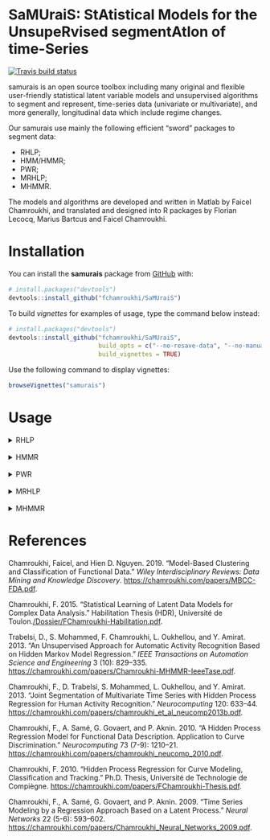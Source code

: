 
<!-- README.md is generated from README.Rmd. Please edit that file -->

# **SaMUraiS**: **S**t**A**tistical **M**odels for the **U**nsupe**R**vised segment**A**t**I**on of time-**S**eries

<!-- badges: start -->

[![Travis build
status](https://travis-ci.org/fchamroukhi/SaMUraiS.svg?branch=master)](https://travis-ci.org/fchamroukhi/SaMUraiS)
<!-- badges: end -->

samurais is an open source toolbox including many original and flexible
user-friendly statistical latent variable models and unsupervised
algorithms to segment and represent, time-series data (univariate or
multivariate), and more generally, longitudinal data which include
regime changes.

Our samurais use mainly the following efficient “sword” packages to
segment data:

  - RHLP;
  - HMM/HMMR;
  - PWR;
  - MRHLP;
  - MHMMR.

The models and algorithms are developed and written in Matlab by Faicel
Chamroukhi, and translated and designed into R packages by Florian
Lecocq, Marius Bartcus and Faicel Chamroukhi.

# Installation

You can install the **samurais** package from
[GitHub](https://github.com/fchamroukhi/SaMUraiS) with:

``` r
# install.packages("devtools")
devtools::install_github("fchamroukhi/SaMUraiS")
```

To build *vignettes* for examples of usage, type the command below
instead:

``` r
# install.packages("devtools")
devtools::install_github("fchamroukhi/SaMUraiS", 
                         build_opts = c("--no-resave-data", "--no-manual"), 
                         build_vignettes = TRUE)
```

Use the following command to display vignettes:

``` r
browseVignettes("samurais")
```

# Usage

<details>

<summary>RHLP</summary>

``` r
library(samurais)

data("univtoydataset")

K <- 5 # Number of regimes (mixture components)
p <- 3 # Dimension of beta (order of the polynomial regressors)
q <- 1 # Dimension of w (order of the logistic regression: to be set to 1 for segmentation)
variance_type <- "heteroskedastic" # "heteroskedastic" or "homoskedastic" model

n_tries <- 1
max_iter = 1500
threshold <- 1e-6
verbose <- TRUE
verbose_IRLS <- FALSE

rhlp <- emRHLP(univtoydataset$x, univtoydataset$y, K, p, q, 
               variance_type, n_tries, max_iter, threshold, 
               verbose, verbose_IRLS)
#> EM: Iteration : 1 || log-likelihood : -2119.27308534609
#> EM: Iteration : 2 || log-likelihood : -1149.01040321999
#> EM: Iteration : 3 || log-likelihood : -1118.20384281234
#> EM: Iteration : 4 || log-likelihood : -1096.88260636121
#> EM: Iteration : 5 || log-likelihood : -1067.55719357295
#> EM: Iteration : 6 || log-likelihood : -1037.26620122646
#> EM: Iteration : 7 || log-likelihood : -1022.71743069484
#> EM: Iteration : 8 || log-likelihood : -1006.11825447077
#> EM: Iteration : 9 || log-likelihood : -1001.18491883952
#> EM: Iteration : 10 || log-likelihood : -1000.91250763556
#> EM: Iteration : 11 || log-likelihood : -1000.62280600209
#> EM: Iteration : 12 || log-likelihood : -1000.3030988811
#> EM: Iteration : 13 || log-likelihood : -999.932334880131
#> EM: Iteration : 14 || log-likelihood : -999.484219706691
#> EM: Iteration : 15 || log-likelihood : -998.928118038989
#> EM: Iteration : 16 || log-likelihood : -998.234244664472
#> EM: Iteration : 17 || log-likelihood : -997.359536276056
#> EM: Iteration : 18 || log-likelihood : -996.152654857298
#> EM: Iteration : 19 || log-likelihood : -994.697863447307
#> EM: Iteration : 20 || log-likelihood : -993.186583974542
#> EM: Iteration : 21 || log-likelihood : -991.81352379631
#> EM: Iteration : 22 || log-likelihood : -990.611295217008
#> EM: Iteration : 23 || log-likelihood : -989.539226273251
#> EM: Iteration : 24 || log-likelihood : -988.55311887915
#> EM: Iteration : 25 || log-likelihood : -987.539963690533
#> EM: Iteration : 26 || log-likelihood : -986.073920116541
#> EM: Iteration : 27 || log-likelihood : -983.263549878169
#> EM: Iteration : 28 || log-likelihood : -979.340492188909
#> EM: Iteration : 29 || log-likelihood : -977.468559852711
#> EM: Iteration : 30 || log-likelihood : -976.653534236095
#> EM: Iteration : 31 || log-likelihood : -976.5893387433
#> EM: Iteration : 32 || log-likelihood : -976.589338067237

rhlp$summary()
#> ---------------------
#> Fitted RHLP model
#> ---------------------
#> 
#> RHLP model with K = 5 components:
#> 
#>  log-likelihood nu       AIC       BIC       ICL
#>       -976.5893 33 -1009.589 -1083.959 -1083.176
#> 
#> Clustering table (Number of observations in each regimes):
#> 
#>   1   2   3   4   5 
#> 100 120 200 100 150 
#> 
#> Regression coefficients:
#> 
#>       Beta(K = 1) Beta(K = 2) Beta(K = 3) Beta(K = 4) Beta(K = 5)
#> 1    6.031875e-02   -5.434903   -2.770416    120.7699    4.027542
#> X^1 -7.424718e+00  158.705091   43.879453   -474.5888   13.194261
#> X^2  2.931652e+02 -650.592347  -94.194780    597.7948  -33.760603
#> X^3 -1.823560e+03  865.329795   67.197059   -244.2386   20.402153
#> 
#> Variances:
#> 
#>  Sigma2(K = 1) Sigma2(K = 2) Sigma2(K = 3) Sigma2(K = 4) Sigma2(K = 5)
#>       1.220624      1.110243      1.079394     0.9779734      1.028332

rhlp$plot()
```

<img src="man/figures/README-unnamed-chunk-5-1.png" style="display: block; margin: auto;" /><img src="man/figures/README-unnamed-chunk-5-2.png" style="display: block; margin: auto;" /><img src="man/figures/README-unnamed-chunk-5-3.png" style="display: block; margin: auto;" />

</details>

<br />

<details>

<summary>HMMR</summary>

``` r
library(samurais)

data("univtoydataset")

K <- 5 # Number of regimes (states)
p <- 3 # Dimension of beta (order of the polynomial regressors)
variance_type <- "heteroskedastic" # "heteroskedastic" or "homoskedastic" model

n_tries <- 1
max_iter <- 1500
threshold <- 1e-6
verbose <- TRUE

hmmr <- emHMMR(univtoydataset$x, univtoydataset$y, K, p, variance_type, 
               n_tries, max_iter, threshold, verbose)
#> EM: Iteration : 1 || log-likelihood : -1556.39696825601
#> EM: Iteration : 2 || log-likelihood : -1022.47935723687
#> EM: Iteration : 3 || log-likelihood : -1019.51830707432
#> EM: Iteration : 4 || log-likelihood : -1019.51780361388

hmmr$summary()
#> ---------------------
#> Fitted HMMR model
#> ---------------------
#> 
#> HMMR model with K = 5 components:
#> 
#>  log-likelihood nu       AIC       BIC
#>       -1019.518 49 -1068.518 -1178.946
#> 
#> Clustering table (Number of observations in each regimes):
#> 
#>   1   2   3   4   5 
#> 100 120 200 100 150 
#> 
#> Regression coefficients:
#> 
#>       Beta(K = 1) Beta(K = 2) Beta(K = 3) Beta(K = 4) Beta(K = 5)
#> 1    6.031872e-02   -5.326689    -2.65064    120.8612    3.858683
#> X^1 -7.424715e+00  157.189455    43.13601   -474.9870   13.757279
#> X^2  2.931651e+02 -643.706204   -92.68115    598.3726  -34.384734
#> X^3 -1.823559e+03  855.171715    66.18499   -244.5175   20.632196
#> 
#> Variances:
#> 
#>  Sigma2(K = 1) Sigma2(K = 2) Sigma2(K = 3) Sigma2(K = 4) Sigma2(K = 5)
#>       1.220624      1.111487      1.080043     0.9779724      1.028399

hmmr$plot()
```

<img src="man/figures/README-unnamed-chunk-6-1.png" style="display: block; margin: auto;" /><img src="man/figures/README-unnamed-chunk-6-2.png" style="display: block; margin: auto;" /><img src="man/figures/README-unnamed-chunk-6-3.png" style="display: block; margin: auto;" /><img src="man/figures/README-unnamed-chunk-6-4.png" style="display: block; margin: auto;" /><img src="man/figures/README-unnamed-chunk-6-5.png" style="display: block; margin: auto;" />

</details>

<br />

<details>

<summary>PWR</summary>

``` r
library(samurais)

data("univtoydataset")

K <- 5 # Number of segments
p <- 3 # Polynomial degree

pwr <- fitPWRFisher(univtoydataset$x, univtoydataset$y, K, p)

pwr$plot()
```

<img src="man/figures/README-unnamed-chunk-7-1.png" style="display: block; margin: auto;" /><img src="man/figures/README-unnamed-chunk-7-2.png" style="display: block; margin: auto;" />

</details>

<br />

<details>

<summary>MRHLP</summary>

``` r
library(samurais)

data("multivtoydataset")

K <- 5 # Number of regimes (mixture components)
p <- 3 # Dimension of beta (order of the polynomial regressors)
q <- 1 # Dimension of w (order of the logistic regression: to be set to 1 for segmentation)
variance_type <- "heteroskedastic" # "heteroskedastic" or "homoskedastic" model

n_tries <- 1
max_iter <- 1500
threshold <- 1e-6
verbose <- TRUE
verbose_IRLS <- FALSE

mrhlp <- emMRHLP(multivtoydataset$x, multivtoydataset[,c("y1", "y2", "y3")], 
                 K, p, q, variance_type, n_tries, max_iter, threshold, verbose,
                 verbose_IRLS)
#> EM: Iteration : 1 || log-likelihood : -4975.54177550763
#> EM: Iteration : 2 || log-likelihood : -3108.34368262058
#> EM: Iteration : 3 || log-likelihood : -3083.17524290617
#> EM: Iteration : 4 || log-likelihood : -3052.50226046505
#> EM: Iteration : 5 || log-likelihood : -3020.60866761548
#> EM: Iteration : 6 || log-likelihood : -2967.37662637476
#> EM: Iteration : 7 || log-likelihood : -2948.61300516787
#> EM: Iteration : 8 || log-likelihood : -2945.45995948196
#> EM: Iteration : 9 || log-likelihood : -2937.99296980136
#> EM: Iteration : 10 || log-likelihood : -2924.28973590932
#> EM: Iteration : 11 || log-likelihood : -2901.25080505023
#> EM: Iteration : 12 || log-likelihood : -2859.88249265728
#> EM: Iteration : 13 || log-likelihood : -2858.05147227319
#> EM: Iteration : 14 || log-likelihood : -2856.38015373797
#> EM: Iteration : 15 || log-likelihood : -2854.68196733762
#> EM: Iteration : 16 || log-likelihood : -2852.69581368828
#> EM: Iteration : 17 || log-likelihood : -2849.93140687413
#> EM: Iteration : 18 || log-likelihood : -2846.34467342533
#> EM: Iteration : 19 || log-likelihood : -2843.82658697638
#> EM: Iteration : 20 || log-likelihood : -2842.75921489778
#> EM: Iteration : 21 || log-likelihood : -2842.2361309076
#> EM: Iteration : 22 || log-likelihood : -2841.91343876731
#> EM: Iteration : 23 || log-likelihood : -2841.66202744546
#> EM: Iteration : 24 || log-likelihood : -2841.41784741157
#> EM: Iteration : 25 || log-likelihood : -2841.14668922972
#> EM: Iteration : 26 || log-likelihood : -2840.82033081985
#> EM: Iteration : 27 || log-likelihood : -2840.39141033072
#> EM: Iteration : 28 || log-likelihood : -2839.74532802897
#> EM: Iteration : 29 || log-likelihood : -2838.62532237046
#> EM: Iteration : 30 || log-likelihood : -2836.64319641069
#> EM: Iteration : 31 || log-likelihood : -2833.87378876047
#> EM: Iteration : 32 || log-likelihood : -2831.75584262499
#> EM: Iteration : 33 || log-likelihood : -2831.16293539695
#> EM: Iteration : 34 || log-likelihood : -2831.0646784204
#> EM: Iteration : 35 || log-likelihood : -2831.06467491195

mrhlp$summary()
#> ----------------------
#> Fitted MRHLP model
#> ----------------------
#> 
#> MRHLP model with K = 5 regimes
#> 
#>  log-likelihood nu       AIC       BIC       ICL
#>       -2831.065 98 -2929.065 -3149.921 -3149.146
#> 
#> Clustering table:
#>   1   2   3   4   5 
#> 100 120 200 100 150 
#> 
#> 
#> ------------------
#> Regime 1 (K = 1):
#> 
#> Regression coefficients:
#> 
#>       Beta(d = 1)   Beta(d = 2) Beta(d = 3)
#> 1       0.4466558     0.8104534    -2.36719
#> X^1   -25.5100013   -20.5995360    32.75195
#> X^2   413.8717640   498.0085618  -541.38904
#> X^3 -1811.4612012 -2477.5546420  2523.64723
#> 
#> Covariance matrix:
#>                                   
#>  1.17712613  0.1114059  0.07303969
#>  0.11140591  0.8394152 -0.02442220
#>  0.07303969 -0.0244222  0.85240361
#> ------------------
#> Regime 2 (K = 2):
#> 
#> Regression coefficients:
#> 
#>     Beta(d = 1) Beta(d = 2) Beta(d = 3)
#> 1      21.30187   -4.108239    1.838238
#> X^1  -199.86512  112.953325  112.257782
#> X^2   905.60445 -449.623857 -493.914613
#> X^3 -1316.42937  581.197948  694.872075
#> 
#> Covariance matrix:
#>                                     
#>   1.0409982 -0.180821350 0.137568024
#>  -0.1808214  1.042169409 0.009699162
#>   0.1375680  0.009699162 0.754147599
#> ------------------
#> Regime 3 (K = 3):
#> 
#> Regression coefficients:
#> 
#>     Beta(d = 1) Beta(d = 2) Beta(d = 3)
#> 1     4.4721830    9.349642    6.349724
#> X^1   0.7467282  -33.315977   17.837763
#> X^2 -11.9302818   96.730621  -51.086769
#> X^3  16.1571109  -85.951201   42.760070
#> 
#> Covariance matrix:
#>                                     
#>   1.02026230 -0.04094457 -0.02544812
#>  -0.04094457  1.15656511  0.02852275
#>  -0.02544812  0.02852275  0.99750511
#> ------------------
#> Regime 4 (K = 4):
#> 
#> Regression coefficients:
#> 
#>     Beta(d = 1) Beta(d = 2) Beta(d = 3)
#> 1      1267.288   -840.5119   -10.37768
#> X^1   -5458.816   3613.7273    19.40201
#> X^2    7813.122  -5184.1100    14.37103
#> X^3   -3718.619   2475.7168   -29.55020
#> 
#> Covariance matrix:
#>                                       
#>   0.822157811  0.006792726 -0.03667011
#>   0.006792726  1.093351047 -0.07477892
#>  -0.036670114 -0.074778924  0.85425249
#> ------------------
#> Regime 5 (K = 5):
#> 
#> Regression coefficients:
#> 
#>     Beta(d = 1) Beta(d = 2) Beta(d = 3)
#> 1      194.7894    12.88268    483.8383
#> X^1   -658.4685   -45.73544  -1634.9482
#> X^2    753.1086    61.92925   1858.1529
#> X^3   -286.1078   -27.37495   -702.9064
#> 
#> Covariance matrix:
#>                                 
#>  1.1282728 0.25684915 0.02034990
#>  0.2568491 1.21055927 0.04414336
#>  0.0203499 0.04414336 0.77644297

mrhlp$plot()
```

<img src="man/figures/README-unnamed-chunk-8-1.png" style="display: block; margin: auto;" /><img src="man/figures/README-unnamed-chunk-8-2.png" style="display: block; margin: auto;" /><img src="man/figures/README-unnamed-chunk-8-3.png" style="display: block; margin: auto;" />

</details>

<br />

<details>

<summary>MHMMR</summary>

``` r
library(samurais)

data("multivtoydataset")

K <- 5 # Number of regimes (states)
p <- 3 # Dimension of beta (order of the polynomial regressors)
variance_type <- "heteroskedastic" # "heteroskedastic" or "homoskedastic" model

n_tries <- 1
max_iter <- 1500
threshold <- 1e-6
verbose <- TRUE

mhmmr <- emMHMMR(multivtoydataset$x, multivtoydataset[, c("y1", "y2", "y3")],
                 K, p, variance_type, n_tries, max_iter, threshold, verbose)
#> EM: Iteration : 1 || log-likelihood : -4425.29307889945
#> EM: Iteration : 2 || log-likelihood : -2876.80418310609
#> EM: Iteration : 3 || log-likelihood : -2876.69073409991
#> EM: Iteration : 4 || log-likelihood : -2876.69055273039

mhmmr$summary()
#> ----------------------
#> Fitted MHMMR model
#> ----------------------
#> 
#> MHMMR model with K = 5 regimes
#> 
#>  log-likelihood  nu       AIC       BIC
#>       -2876.691 114 -2990.691 -3247.605
#> 
#> Clustering table:
#>   1   2   3   4   5 
#> 100 120 200 100 150 
#> 
#> 
#> ------------------
#> Regime 1 (K = 1):
#> 
#> Regression coefficients:
#> 
#>     Beta(d = 1) Beta(d = 2) Beta(d = 3)
#> 1     0.1595884   0.4201364  -1.9684451
#> X^1  -1.7145325  11.7544140  -0.3006142
#> X^2  10.6877091 -50.1877444  18.6445441
#> X^3   2.3981783 -11.3098522   4.1479356
#> 
#> Covariance matrix:
#>                                    
#>  1.19029438  0.12929675  0.05476253
#>  0.12929675  0.86375075 -0.04927306
#>  0.05476253 -0.04927306  0.87780108
#> ------------------
#> Regime 2 (K = 2):
#> 
#> Regression coefficients:
#> 
#>     Beta(d = 1) Beta(d = 2) Beta(d = 3)
#> 1       5.15889     3.33862   10.451892
#> X^1    15.56177    13.57089   -2.723323
#> X^2   -23.21384   -21.11255    1.987222
#> X^3   -19.14783   -17.33469    2.005997
#> 
#> Covariance matrix:
#>                                   
#>   1.0610207 -0.18930477 0.12778054
#>  -0.1893048  1.04687322 0.01497034
#>   0.1277805  0.01497034 0.76036609
#> ------------------
#> Regime 3 (K = 3):
#> 
#> Regression coefficients:
#> 
#>     Beta(d = 1) Beta(d = 2) Beta(d = 3)
#> 1      4.795937    9.292094    6.795783
#> X^1   -1.263151  -32.958041   15.068148
#> X^2   -7.837624   96.000594  -45.446277
#> X^3   13.420270  -85.462348   38.987695
#> 
#> Covariance matrix:
#>                                     
#>   1.02087804 -0.04142857 -0.02435233
#>  -0.04142857  1.15623166  0.02795799
#>  -0.02435233  0.02795799  0.99869029
#> ------------------
#> Regime 4 (K = 4):
#> 
#> Regression coefficients:
#> 
#>     Beta(d = 1) Beta(d = 2) Beta(d = 3)
#> 1     -7.021181    4.833214  -11.605950
#> X^1   11.317211  -15.023656   24.674451
#> X^2    3.910821   -3.672965    6.844172
#> X^3  -10.872747   16.089951  -25.976569
#> 
#> Covariance matrix:
#>                                     
#>   0.87900680 -0.03091285 -0.03661533
#>  -0.03091285  1.11837399 -0.07481527
#>  -0.03661533 -0.07481527  0.85426254
#> ------------------
#> Regime 5 (K = 5):
#> 
#> Regression coefficients:
#> 
#>     Beta(d = 1) Beta(d = 2) Beta(d = 3)
#> 1    -0.8791755   -2.313216 -0.09479267
#> X^1   5.9187901    5.861810  8.23344181
#> X^2   3.5548127    3.717845  4.33488866
#> X^3  -5.1244038   -5.553392 -7.97025598
#> 
#> Covariance matrix:
#>                                  
#>  1.13188125 0.25712861 0.02924967
#>  0.25712861 1.21059097 0.04483453
#>  0.02924967 0.04483453 0.79846413

mhmmr$plot()
```

<img src="man/figures/README-unnamed-chunk-9-1.png" style="display: block; margin: auto;" /><img src="man/figures/README-unnamed-chunk-9-2.png" style="display: block; margin: auto;" /><img src="man/figures/README-unnamed-chunk-9-3.png" style="display: block; margin: auto;" /><img src="man/figures/README-unnamed-chunk-9-4.png" style="display: block; margin: auto;" /><img src="man/figures/README-unnamed-chunk-9-5.png" style="display: block; margin: auto;" />

</details>

# References

<div id="refs" class="references">

<div id="ref-Chamroukhi-FDA-2018">

Chamroukhi, Faicel, and Hien D. Nguyen. 2019. “Model-Based Clustering
and Classification of Functional Data.” *Wiley Interdisciplinary
Reviews: Data Mining and Knowledge Discovery*.
<https://chamroukhi.com/papers/MBCC-FDA.pdf>.

</div>

<div id="ref-Chamroukhi-HDR-2015">

Chamroukhi, F. 2015. “Statistical Learning of Latent Data Models for
Complex Data Analysis.” Habilitation Thesis (HDR), Université de
Toulon.[/Dossier/FChamroukhi-Habilitation.pdf](./Dossier/FChamroukhi-Habilitation.pdf).

</div>

<div id="ref-Chamroukhi-MHMMR-2013">

Trabelsi, D., S. Mohammed, F. Chamroukhi, L. Oukhellou, and Y. Amirat.
2013. “An Unsupervised Approach for Automatic Activity Recognition Based
on Hidden Markov Model Regression.” *IEEE Transactions on Automation
Science and Engineering* 3 (10): 829–335.
<https://chamroukhi.com/papers/Chamroukhi-MHMMR-IeeeTase.pdf>.

</div>

<div id="ref-Chamroukhi-MRHLP-2013">

Chamroukhi, F., D. Trabelsi, S. Mohammed, L. Oukhellou, and Y. Amirat.
2013. “Joint Segmentation of Multivariate Time Series with Hidden
Process Regression for Human Activity Recognition.” *Neurocomputing*
120: 633–44.
<https://chamroukhi.com/papers/chamroukhi_et_al_neucomp2013b.pdf>.

</div>

<div id="ref-chamroukhi_et_al_neurocomp2010">

Chamroukhi, F., A. Samé, G. Govaert, and P. Aknin. 2010. “A Hidden
Process Regression Model for Functional Data Description. Application to
Curve Discrimination.” *Neurocomputing* 73 (7-9): 1210–21.
<https://chamroukhi.com/papers/chamroukhi_neucomp_2010.pdf>.

</div>

<div id="ref-Chamroukhi_PhD_2010">

Chamroukhi, F. 2010. “Hidden Process Regression for Curve Modeling,
Classification and Tracking.” Ph.D. Thesis, Université de Technologie de
Compiègne. <https://chamroukhi.com/papers/FChamroukhi-Thesis.pdf>.

</div>

<div id="ref-chamroukhi_et_al_NN2009">

Chamroukhi, F., A. Samé, G. Govaert, and P. Aknin. 2009. “Time Series
Modeling by a Regression Approach Based on a Latent Process.” *Neural
Networks* 22 (5-6): 593–602.
<https://chamroukhi.com/papers/Chamroukhi_Neural_Networks_2009.pdf>.

</div>

</div>
